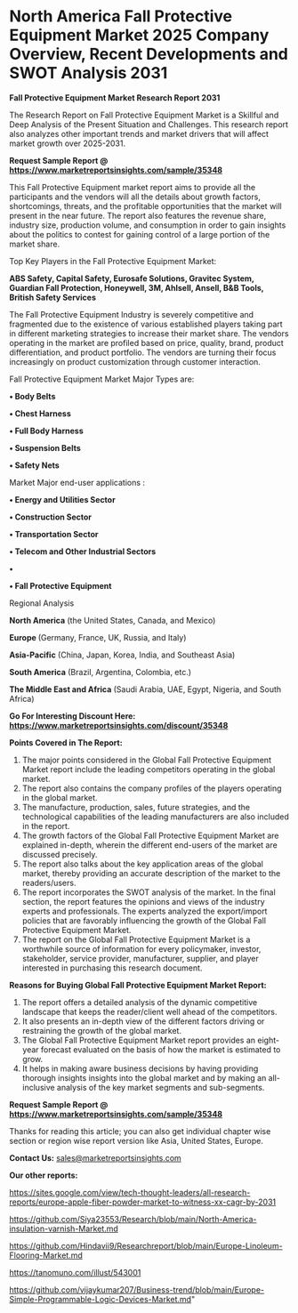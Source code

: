# North America Fall Protective Equipment Market 2025 Company Overview, Recent Developments and SWOT Analysis 2031

<strong>Fall Protective Equipment Market Research Report 2031</strong>

The Research Report on Fall Protective Equipment Market is a Skillful and Deep Analysis of the Present Situation and Challenges. This research report also analyzes other important trends and market drivers that will affect market growth over 2025-2031.

<strong>Request Sample Report @ <a href=https://www.marketreportsinsights.com/sample/35348>https://www.marketreportsinsights.com/sample/35348</a></strong>

This Fall Protective Equipment market report aims to provide all the participants and the vendors will all the details about growth factors, shortcomings, threats, and the profitable opportunities that the market will present in the near future. The report also features the revenue share, industry size, production volume, and consumption in order to gain insights about the politics to contest for gaining control of a large portion of the market share.

Top Key Players in the Fall Protective Equipment Market:

<strong>ABS Safety, Capital Safety, Eurosafe Solutions, Gravitec System, Guardian Fall Protection, Honeywell, 3M, Ahlsell, Ansell, B&B Tools, British Safety Services</strong>

The Fall Protective Equipment Industry is severely competitive and fragmented due to the existence of various established players taking part in different marketing strategies to increase their market share. The vendors operating in the market are profiled based on price, quality, brand, product differentiation, and product portfolio. The vendors are turning their focus increasingly on product customization through customer interaction.

Fall Protective Equipment Market Major Types are:

<strong>•  Body Belts

•  Chest Harness

•  Full Body Harness

•  Suspension Belts

•  Safety Nets</strong>

Market Major end-user applications :

<strong>•  Energy and Utilities Sector

•  Construction Sector

•  Transportation Sector

•  Telecom and Other Industrial Sectors

•  

•  Fall Protective Equipment</strong>

Regional Analysis

</u><strong><b>North America</b></strong> (the United States, Canada, and Mexico)

<strong><b>Europe </b></strong>(Germany, France, UK, Russia, and Italy)

<strong><b>Asia-Pacific</b></strong> (China, Japan, Korea, India, and Southeast Asia)

<strong><b>South America</b></strong> (Brazil, Argentina, Colombia, etc.)

<strong><b>The Middle East and Africa</b></strong> (Saudi Arabia, UAE, Egypt, Nigeria, and South Africa)

<strong>Go For Interesting Discount Here: <a href=https://www.marketreportsinsights.com/discount/35348>https://www.marketreportsinsights.com/discount/35348</a></strong>

<strong>Points Covered in The Report:</strong>
<ol>
  <li>The major points considered in the Global Fall Protective Equipment Market report include the leading competitors operating in the global market.</li>
  <li>The report also contains the company profiles of the players operating in the global market.</li>
  <li>The manufacture, production, sales, future strategies, and the technological capabilities of the leading manufacturers are also included in the report.</li>
  <li>The growth factors of the Global Fall Protective Equipment Market are explained in-depth, wherein the different end-users of the market are discussed precisely.</li>
  <li>The report also talks about the key application areas of the global market, thereby providing an accurate description of the market to the readers/users.</li>
  <li>The report incorporates the SWOT analysis of the market. In the final section, the report features the opinions and views of the industry experts and professionals. The experts analyzed the export/import policies that are favorably influencing the growth of the Global Fall Protective Equipment Market.</li>
  <li>The report on the Global Fall Protective Equipment Market is a worthwhile source of information for every policymaker, investor, stakeholder, service provider, manufacturer, supplier, and player interested in purchasing this research document.</li>
</ol>
<strong>Reasons for Buying Global Fall Protective Equipment Market Report:</strong>

<ol>
  <li>The report offers a detailed analysis of the dynamic competitive landscape that keeps the reader/client well ahead of the competitors.</li>
  <li>It also presents an in-depth view of the different factors driving or restraining the growth of the global market.</li>
  <li>The Global Fall Protective Equipment Market report provides an eight-year forecast evaluated on the basis of how the market is estimated to grow.</li>
  <li>It helps in making aware business decisions by having providing thorough insights insights into the global market and by making an all-inclusive analysis of the key market segments and sub-segments.</li>
</ol>
<strong>Request Sample Report @ <a href=https://www.marketreportsinsights.com/sample/35348>https://www.marketreportsinsights.com/sample/35348</a></strong>


Thanks for reading this article; you can also get individual chapter wise section or region wise report version like Asia, United States, Europe.

<strong>Contact Us:</strong>
sales@marketreportsinsights.com

<strong>Our other reports:</strong>

<a href=https://sites.google.com/view/tech-thought-leaders/all-research-reports/europe-apple-fiber-powder-market-to-witness-xx-cagr-by-2031>https://sites.google.com/view/tech-thought-leaders/all-research-reports/europe-apple-fiber-powder-market-to-witness-xx-cagr-by-2031</a>

<a href=https://github.com/Siya23553/Research/blob/main/North-America-insulation-varnish-Market.md>https://github.com/Siya23553/Research/blob/main/North-America-insulation-varnish-Market.md</a>

<a href=https://github.com/Hindavii9/Researchreport/blob/main/Europe-Linoleum-Flooring-Market.md>https://github.com/Hindavii9/Researchreport/blob/main/Europe-Linoleum-Flooring-Market.md</a>

<a href=https://tanomuno.com/illust/543001>https://tanomuno.com/illust/543001</a>

<a href=https://github.com/vijaykumar207/Business-trend/blob/main/Europe-Simple-Programmable-Logic-Devices-Market.md>https://github.com/vijaykumar207/Business-trend/blob/main/Europe-Simple-Programmable-Logic-Devices-Market.md</a>"
